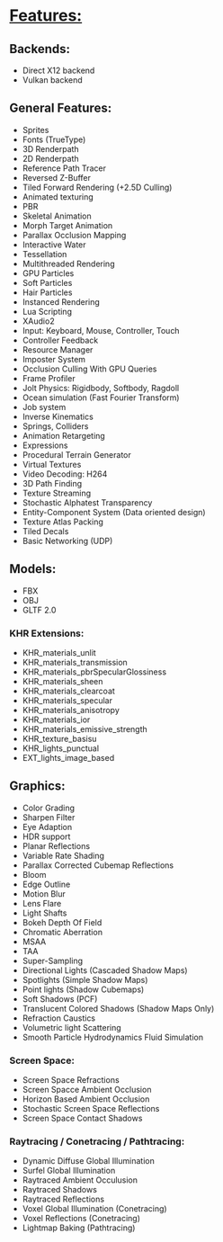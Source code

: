 # <u> Features: </u>

## Backends:

* Direct X12 backend
* Vulkan backend

## General Features:

* Sprites
* Fonts (TrueType)
* 3D Renderpath
* 2D Renderpath
* Reference Path Tracer 
* Reversed Z-Buffer
* Tiled Forward Rendering (+2.5D Culling)
* Animated texturing
* PBR
* Skeletal Animation
* Morph Target Animation
* Parallax Occlusion Mapping
* Interactive Water
* Tessellation
* Multithreaded Rendering
* GPU Particles
* Soft Particles
* Hair Particles
* Instanced Rendering
* Lua Scripting
* XAudio2
* Input: Keyboard, Mouse, Controller, Touch
* Controller Feedback
* Resource Manager
* Imposter System
* Occlusion Culling With GPU Queries
* Frame Profiler
* Jolt Physics: Rigidbody, Softbody, Ragdoll
* Ocean simulation (Fast Fourier Transform)
* Job system
* Inverse Kinematics
* Springs, Colliders
* Animation Retargeting
* Expressions
* Procedural Terrain Generator
* Virtual Textures
* Video Decoding: H264
* 3D Path Finding
* Texture Streaming
* Stochastic Alphatest Transparency
* Entity-Component System (Data oriented design)
* Texture Atlas Packing
* Tiled Decals
* Basic Networking (UDP)

## Models:

* FBX
* OBJ
* GLTF 2.0 

### KHR Extensions:
* KHR_materials_unlit
* KHR_materials_transmission
* KHR_materials_pbrSpecularGlossiness
* KHR_materials_sheen
* KHR_materials_clearcoat
* KHR_materials_specular
* KHR_materials_anisotropy
* KHR_materials_ior
* KHR_materials_emissive_strength
* KHR_texture_basisu
* KHR_lights_punctual
* EXT_lights_image_based


## Graphics:

* Color Grading
* Sharpen Filter
* Eye Adaption
* HDR support
* Planar Reflections
* Variable Rate Shading
* Parallax Corrected Cubemap Reflections
* Bloom
* Edge Outline
* Motion Blur
* Lens Flare
* Light Shafts
* Bokeh Depth Of Field
* Chromatic Aberration
* MSAA
* TAA
* Super-Sampling
* Directional Lights (Cascaded Shadow Maps)
* Spotlights (Simple Shadow Maps)
* Point lights (Shadow Cubemaps)
* Soft Shadows (PCF)
* Translucent Colored Shadows (Shadow Maps Only)
* Refraction Caustics
* Volumetric light Scattering
* Smooth Particle Hydrodynamics Fluid Simulation

### Screen Space: 

* Screen Space Refractions
* Screen Spacce Ambient Occlusion
* Horizon Based Ambient Occlusion
* Stochastic Screen Space Reflections
* Screen Space Contact Shadows

### Raytracing / Conetracing / Pathtracing:
* Dynamic Diffuse Global Illumination
* Surfel Global Illumination
* Raytraced Ambient Occulusion
* Raytraced Shadows
* Raytraced Reflections
* Voxel Global Illumination (Conetracing)
* Voxel Reflections (Conetracing)
* Lightmap Baking (Pathtracing)
